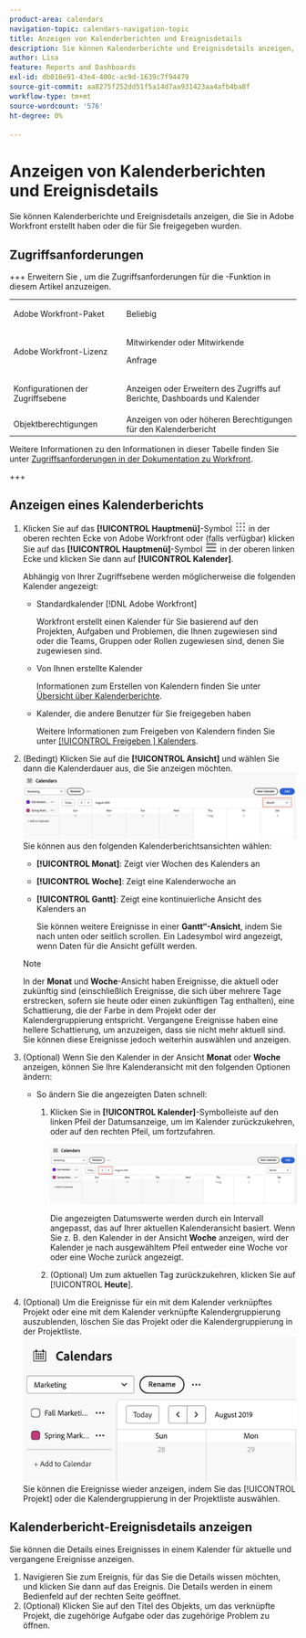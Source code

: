 ```yaml
---
product-area: calendars
navigation-topic: calendars-navigation-topic
title: Anzeigen von Kalenderberichten und Ereignisdetails
description: Sie können Kalenderberichte und Ereignisdetails anzeigen, die Sie in Adobe Workfront erstellt haben oder die für Sie freigegeben wurden.
author: Lisa
feature: Reports and Dashboards
exl-id: db016e91-43e4-400c-ac9d-1639c7f94479
source-git-commit: aa8275f252dd51f5a14d7aa931423aa4afb4ba8f
workflow-type: tm+mt
source-wordcount: '576'
ht-degree: 0%

---
```


# Anzeigen von Kalenderberichten und Ereignisdetails

Sie können Kalenderberichte und Ereignisdetails anzeigen, die Sie in Adobe Workfront erstellt haben oder die für Sie freigegeben wurden.

## Zugriffsanforderungen

+++ Erweitern Sie , um die Zugriffsanforderungen für die -Funktion in diesem Artikel anzuzeigen.

<table style="table-layout:auto"> 
 <col> 
 </col> 
 <col> 
 </col> 
 <tbody> 
  <tr> 
   <td role="rowheader">Adobe Workfront-Paket</td> 
   <td> <p>Beliebig</p> </td> 
  </tr> 
  <tr> 
   <td role="rowheader">Adobe Workfront-Lizenz</td> 
   <td><p>Mitwirkender oder Mitwirkende</p>
       <p>Anfrage</p></td> 
  </tr> 
  <tr> 
   <td role="rowheader">Konfigurationen der Zugriffsebene</td> 
   <td> <p>Anzeigen oder Erweitern des Zugriffs auf Berichte, Dashboards und Kalender</p></td> 
  </tr> 
  <tr> 
   <td role="rowheader">Objektberechtigungen</td> 
   <td>Anzeigen von oder höheren Berechtigungen für den Kalenderbericht</td> 
  </tr> 
 </tbody> 
</table>

Weitere Informationen zu den Informationen in dieser Tabelle finden Sie unter [Zugriffsanforderungen in der Dokumentation zu Workfront](/help/quicksilver/administration-and-setup/add-users/access-levels-and-object-permissions/access-level-requirements-in-documentation.md).

+++

## Anzeigen eines Kalenderberichts

<!--{{step1-to-calendars}}-->

1. Klicken Sie auf das **[!UICONTROL Hauptmenü]**-Symbol ![Hauptmenü](/help/_includes/assets/main-menu-icon.png) in der oberen rechten Ecke von Adobe Workfront oder (falls verfügbar) klicken Sie auf das **[!UICONTROL Hauptmenü]**-Symbol ![Hauptmenü](/help/_includes/assets/main-menu-icon-left-nav.png) in der oberen linken Ecke und klicken Sie dann auf **[!UICONTROL Kalender]**.

   Abhängig von Ihrer Zugriffsebene werden möglicherweise die folgenden Kalender angezeigt:

   * Standardkalender [!DNL Adobe Workfront]

     Workfront erstellt einen Kalender für Sie basierend auf den Projekten, Aufgaben und Problemen, die Ihnen zugewiesen sind oder die Teams, Gruppen oder Rollen zugewiesen sind, denen Sie zugewiesen sind.

   * Von Ihnen erstellte Kalender

     Informationen zum Erstellen von Kalendern finden Sie unter [Übersicht über Kalenderberichte](../../../reports-and-dashboards/reports/calendars/calendar-reports-overview.md).

   * Kalender, die andere Benutzer für Sie freigegeben haben

     Weitere Informationen zum Freigeben von Kalendern finden Sie unter [[!UICONTROL Freigeben &#x200B;] Kalenders](../../../reports-and-dashboards/reports/calendars/share-a-calendar-report.md).

1. (Bedingt) Klicken Sie auf die **[!UICONTROL Ansicht]** und wählen Sie dann die Kalenderdauer aus, die Sie anzeigen möchten.
   ![Kalenderdauer](assets/view-menu-calendar-report-350x189.png)
Sie können aus den folgenden Kalenderberichtsansichten wählen:

   * **[!UICONTROL Monat]**: Zeigt vier Wochen des Kalenders an
   * **[!UICONTROL Woche]**: Zeigt eine Kalenderwoche an
   * **[!UICONTROL Gantt]**: Zeigt eine kontinuierliche Ansicht des Kalenders an

     Sie können weitere Ereignisse in einer **Gantt“-Ansicht**, indem Sie nach unten oder seitlich scrollen. Ein Ladesymbol wird angezeigt, wenn Daten für die Ansicht gefüllt werden.

   >[!NOTE]
   >
   >In der **Monat** und **Woche**-Ansicht haben Ereignisse, die aktuell oder zukünftig sind (einschließlich Ereignisse, die sich über mehrere Tage erstrecken, sofern sie heute oder einen zukünftigen Tag enthalten), eine Schattierung, die der Farbe in dem Projekt oder der Kalendergruppierung entspricht. Vergangene Ereignisse haben eine hellere Schattierung, um anzuzeigen, dass sie nicht mehr aktuell sind. Sie können diese Ereignisse jedoch weiterhin auswählen und anzeigen.

1. (Optional) Wenn Sie den Kalender in der Ansicht **Monat** oder **Woche** anzeigen, können Sie Ihre Kalenderansicht mit den folgenden Optionen ändern:

   <!--   * To include or exclude weekends:
      1. On the **[!UICONTROL Calendar]** toolbar, click **[!UICONTROL Calendar Actions]**, then from the drop-down list select either **[!UICONTROL Show Weekend]** or **[!UICONTROL Hide Weekend]**.-->

   * So ändern Sie die angezeigten Daten schnell:

      1. Klicken Sie in **[!UICONTROL Kalender]**-Symbolleiste auf den linken Pfeil der Datumsanzeige, um im Kalender zurückzukehren, oder auf den rechten Pfeil, um fortzufahren.

         ![Auf Pfeil klicken, um Datum zu ändern](assets/click-arrows-to-change-dates-calendar-report.png)

         Die angezeigten Datumswerte werden durch ein Intervall angepasst, das auf Ihrer aktuellen Kalenderansicht basiert. Wenn Sie z. B. den Kalender in der Ansicht **Woche** anzeigen, wird der Kalender je nach ausgewähltem Pfeil entweder eine Woche vor oder eine Woche zurück angezeigt.

      1. (Optional) Um zum aktuellen Tag zurückzukehren, klicken Sie auf [!UICONTROL **Heute**].

1. (Optional) Um die Ereignisse für ein mit dem Kalender verknüpftes Projekt oder eine mit dem Kalender verknüpfte Kalendergruppierung auszublenden, löschen Sie das Projekt oder die Kalendergruppierung in der Projektliste.
   ![Ereignisse ausblenden](assets/hide-events-for-project-or-cal-grouping.png)
Sie können die Ereignisse wieder anzeigen, indem Sie das [!UICONTROL Projekt] oder die Kalendergruppierung in der Projektliste auswählen.

## Kalenderbericht-Ereignisdetails anzeigen

Sie können die Details eines Ereignisses in einem Kalender für aktuelle und vergangene Ereignisse anzeigen.

1. Navigieren Sie zum Ereignis, für das Sie die Details wissen möchten, und klicken Sie dann auf das Ereignis. Die Details werden in einem Bedienfeld auf der rechten Seite geöffnet.
1. (Optional) Klicken Sie auf den Titel des Objekts, um das verknüpfte Projekt, die zugehörige Aufgabe oder das zugehörige Problem zu öffnen.
